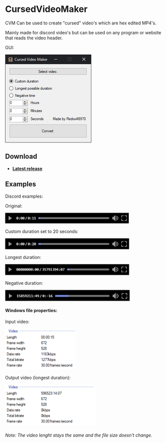 # CursedVideoMaker
CVM Can be used to create "cursed" video's which are hex edited MP4's.

Mainly made for discord video's but can be used on any program or website that reads the video header.

GUI:

![Optional Text](https://raw.githubusercontent.com/wrefgtzweve/CursedVideoMaker/master/readmeimages/GUI.png)
## Download
- **[Latest release](https://github.com/wrefgtzweve/CursedVideoMaker/releases/latest)**

## Examples
Discord examples:

Original:

![Optional Text](https://raw.githubusercontent.com/wrefgtzweve/CursedVideoMaker/master/readmeimages/original.png)

Custom duration set to 20 seconds:

![Optional Text](https://raw.githubusercontent.com/wrefgtzweve/CursedVideoMaker/master/readmeimages/customduration.png)

Longest duration:

![Optional Text](https://raw.githubusercontent.com/wrefgtzweve/CursedVideoMaker/master/readmeimages/longestduration.png)

Negative duration:

![Optional Text](https://raw.githubusercontent.com/wrefgtzweve/CursedVideoMaker/master/readmeimages/negativeduration.png)

#### Windows file properties:

Input video:

![Optional Text](https://raw.githubusercontent.com/wrefgtzweve/CursedVideoMaker/master/readmeimages/inputexample.PNG)

Output video (longest duration):

![Optional Text](https://raw.githubusercontent.com/wrefgtzweve/CursedVideoMaker/master/readmeimages/outputexample.PNG)
###### Note: The video lenght stays the same and the file size doesn't change.

